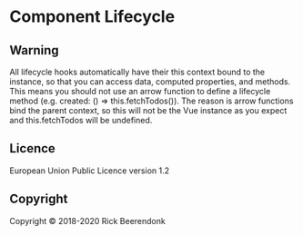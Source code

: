 # Component Lifecycle

## Warning

All lifecycle hooks automatically have their this context bound to the instance, so that you can access data, computed properties, and methods. This means you should not use an arrow function to define a lifecycle method (e.g. created: () => this.fetchTodos()). The reason is arrow functions bind the parent context, so this will not be the Vue instance as you expect and this.fetchTodos will be undefined.

## Licence

European Union Public Licence version 1.2

## Copyright

Copyright © 2018-2020 Rick Beerendonk
